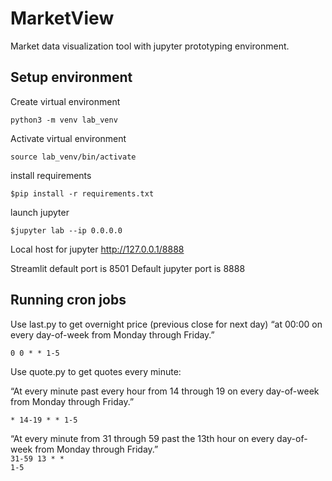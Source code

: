 # MarketView
Market data visualization tool with jupyter prototyping environment.

## Setup environment 



Create virtual environment
<br>

<code>python3 -m venv lab_venv</code>
<br>

Activate virtual environment

<code>source lab_venv/bin/activate</code>
<br>

install requirements

<code>$pip install -r requirements.txt</code>
<br>

launch jupyter

<code>$jupyter lab --ip 0.0.0.0</code>
<br>

Local host for jupyter http://127.0.0.1/8888
<br>

Streamlit default port is 8501
Default jupyter port is 8888


## Running cron jobs

Use last.py to get overnight price (previous close for next day) “at 00:00 on every day-of-week from Monday through Friday.”

<code>0 0 * * 1-5</code>

Use quote.py to get quotes every minute: <br>

“At every minute past every hour from 14 through 19 on every day-of-week from Monday through Friday.”

<code>* 14-19 * * 1-5</code>

“At every minute from 31 through 59 past the 13th hour on every day-of-week from Monday through Friday.” <br>
<code>31-59 13 * * 1-5</code>
